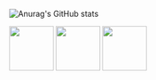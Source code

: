 

![Anurag's GitHub stats](https://github-readme-stats.vercel.app/api?username=abraaocrl&show_icons=true&theme=tokyonight&count_private=true&hide=stars)

<div style="display:inline;">
  <img style="height:80px;" src="https://cdn.jsdelivr.net/gh/devicons/devicon/icons/csharp/csharp-original.svg" />
  <img style="height:80px;" src="https://cdn.jsdelivr.net/gh/devicons/devicon/icons/html5/html5-original.svg" />
  <img style="height:80px;" src="https://cdn.jsdelivr.net/gh/devicons/devicon/icons/javascript/javascript-original.svg" />
</div>
